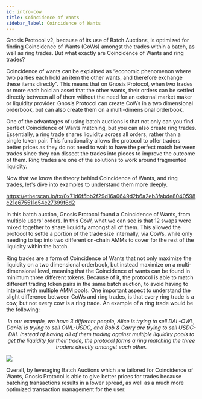 ```yaml
---
id: intro-cow
title: Coincidence of Wants
sidebar_label: Coincidence of Wants
---
```

Gnosis Protocol v2, because of its use of Batch Auctions, is optimized for finding Coincidence of Wants (CoWs) amongst the trades within a batch, as well as ring trades. But what exactly are Coincidence of Wants and ring trades? 

Coincidence of wants can be explained as “economic phenomenon where two parties each hold an item the other wants, and therefore exchange these items directly”. This means that on Gnosis Protocol, when two trades or more each hold an asset that the other wants, their orders can be settled directly between all of them without the need for an external market maker or liquidity provider. Gnosis Protocol can create CoWs in a two dimensional orderbook, but can also create them on a multi-dimensional orderbook. 

One of the advantages of using batch auctions is that not only can you find perfect Coincidence of Wants matching, but you can also create ring trades. Essentially, a ring trade shares liquidity across all orders, rather than a single token pair. This functionality allows the protocol to offer traders better prices as they do not need to wait to have the perfect match between trades since they can dissect the trades into pieces to improve the outcome of them. Ring trades are one of the solutions to work around fragmented liquidity. 

Now that we know the theory behind Coincidence of Wants, and ring trades, let's dive into examples to understand them more deeply.

<https://etherscan.io/tx/0x71d6f5bb2f29d16a0649d2b6a2eb3fabde8040598c21e675511d54e27399f6d2> 

In this batch auction, Gnosis Protocol found a Coincidence of Wants, from multiple users' orders. In this CoW, what we can see is that 12 swaps were mixed together to share liquidity amongst all of them. This allowed the protocol to settle a portion of the trade size internally, via CoWs, while only needing to tap into two different on-chain AMMs to cover for the rest of the liquidity within the batch. 

Ring trades are a form of Coincidence of Wants that not only maximize the liquidity on a two dimensional orderbook, but instead maximize on a multi-dimensional level, meaning that the Coincidence of wants can be found in minimum three different tokens. Because of it, the protocol is able to match different trading token pairs in the same batch auction, to avoid having to interact with multiple AMM pools. One important aspect to understand the slight difference between CoWs and ring trades, is that every ring trade is a cow, but not every cow is a ring trade. An example of a ring trade would be the following:

<p align="center">
    <em> In our example, we have 3 different people, Alice is trying to sell DAI -OWL, Daniel is trying to sell OWL-USDC, and Bob & Carry are trying to sell USDC-DAI. Instead of having all of them trading against multiple liquidity pools to get the liquidity for their trade, the protocol forms a ring matching the three traders directly amongst each other. </em>
</p>


<img src="/protocol/docs/assets/Ring_trade.png">

Overall, by leveraging Batch Auctions which are tailored for Coincidence of Wants, Gnosis Protocol is able to give better prices for trades because batching transactions results in a lower spread, as well as a much more optimized transaction management for the user. 

